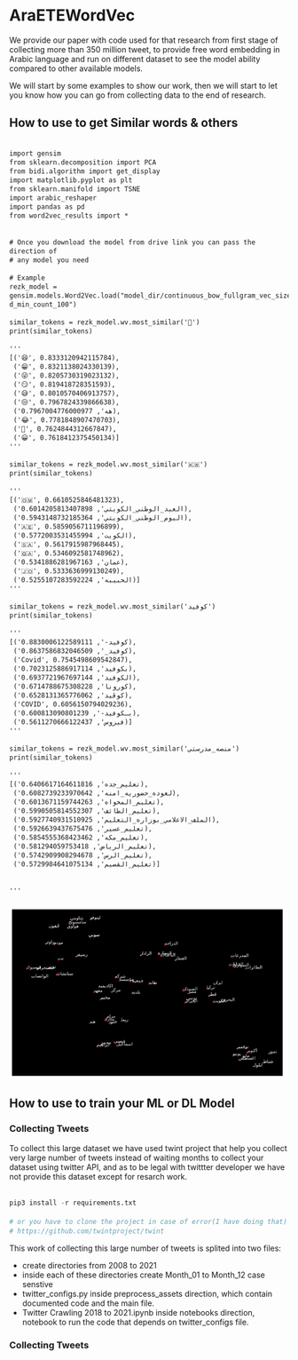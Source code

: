 # AraETEWordVec


We provide our paper with code used for that research from first stage of collecting more than 350 million tweet, to provide free word embedding in Arabic language and run on different dataset to see the model ability compared to other available models.


We will start by some examples to show our work, then we will start to let you know how you can go from collecting data to the end of research.




## How to use to get Similar words & others

```

import gensim
from sklearn.decomposition import PCA
from bidi.algorithm import get_display
import matplotlib.pyplot as plt
from sklearn.manifold import TSNE
import arabic_reshaper
import pandas as pd
from word2vec_results import *


# Once you download the model from drive link you can pass the direction of
# any model you need

# Example
rezk_model = gensim.models.Word2Vec.load("model_dir/continuous_bow_fullgram_vec_size_300-d_min_count_100")

similar_tokens = rezk_model.wv.most_similar('🤣')
print(similar_tokens)

'''
[('😆', 0.8333120942115784),
 ('😁', 0.8321138024330139),
 ('😜', 0.8205730319023132),
 ('😏', 0.819418728351593),
 ('😅', 0.8010570406913757),
 ('😒', 0.7967824339866638),
 ('هه', 0.7967004776000977),
 ('😂', 0.7781848907470703),
 ('😬', 0.7624844312667847),
 ('😀', 0.7618412375450134)]
'''

similar_tokens = rezk_model.wv.most_similar('🇰🇼')
print(similar_tokens)

'''
[('🇴🇲', 0.6610525846481323),
 ('العيد_الوطني_الكويتي', 0.6014205813407898),
 ('اليوم_الوطني_الكويتي', 0.5943148732185364),
 ('🇦🇪', 0.5859056711196899),
 ('الكويت', 0.5772003531455994),
 ('🇸🇦', 0.5617915987968445),
 ('🇶🇦', 0.5346092581748962),
 ('عمان', 0.5341886281967163),
 ('🇯🇴', 0.5333636999130249),
 ('الحبيبه', 0.5255107283592224)]
'''

similar_tokens = rezk_model.wv.most_similar('كوفيد')
print(similar_tokens)

'''
[('كوفيد-', 0.8830006122589111),
 ('كوفيد_', 0.8637586832046509),
 ('Covid', 0.7545498609542847),
 ('بكوفيد', 0.7023125886917114),
 ('الكوفيد', 0.6937721967697144),
 ('كورونا', 0.6714788675308228),
 ('كوڤيد', 0.6528131365776062),
 ('COVID', 0.6056150794029236),
 ('بـكوفيد-', 0.600813090801239),
 ('فيروس', 0.5611270666122437)]
'''

similar_tokens = rezk_model.wv.most_similar('منصه_مدرستي')
print(similar_tokens)

'''
[('تعليم_جده', 0.6406617164611816),
 ('لعوده_حضوريه_امنه', 0.6082739233970642),
 ('تعليم_المخواه', 0.6013671159744263),
 ('تعليم_الطائف', 0.5990505814552307),
 ('الملف_الاعلامي_بوزاره_التعليم', 0.5927740931510925),
 ('تعليم_عسير', 0.5926639437675476),
 ('تعليم_مكه', 0.5854555368423462),
 ('تعليم_الرياض', 0.581294059753418),
 ('تعليم_الرس', 0.5742909908294678),
 ('تعليم_القصيم', 0.5729984641075134)]


'''
```

### 
<img src="images/NER_WORDS_2.png">


## How to use to train your ML or DL Model



### Collecting Tweets

To collect this large dataset we have used twint project that help you collect very large number of tweets instead of waiting months to collect your dataset using twitter API, and as to be legal with twittter developer we have not provide this dataset except for resarch work.

```python

pip3 install -r requirements.txt

# or you have to clone the project in case of error(I have doing that)
# https://github.com/twintproject/twint
```

This work of collecting this large number of tweets is splited into two files:
- create directories from 2008 to 2021
- inside each of these directories create Month_01 to Month_12 case senstive
- twitter_configs.py inside preprocess_assets direction, which contain documented code and the main file.
- Twitter Crawling 2018 to 2021.ipynb inside notebooks direction, notebook to run the code that depends on twitter_configs file.


### Collecting Tweets